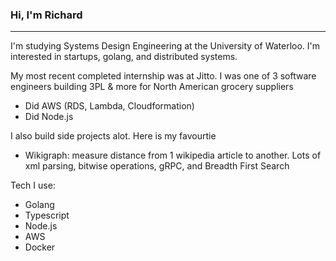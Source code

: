 ### Hi, I'm Richard
***
I'm studying Systems Design Engineering at the University of Waterloo. I'm interested in startups, golang, and distributed systems.

My most recent completed internship was at Jitto. I was one of 3 software engineers building 3PL & more for North American grocery suppliers
- Did AWS (RDS, Lambda, Cloudformation)
- Did Node.js

I also build side projects alot. Here is my favourtie
- Wikigraph: measure distance from 1 wikipedia article to another. Lots of xml parsing, bitwise operations, gRPC, and Breadth First Search

Tech I use:
- Golang
- Typescript
- Node.js
- AWS
- Docker
<!--
**notzree/notzree** is a ✨ _special_ ✨ repository because its `README.md` (this file) appears on your GitHub profile.

Here are some ideas to get you started:

- 🔭 I’m currently working on ...
- 🌱 I’m currently learning ...
- 👯 I’m looking to collaborate on ...
- 🤔 I’m looking for help with ...
- 💬 Ask me about ...
- 📫 How to reach me: ...
- 😄 Pronouns: ...
- ⚡ Fun fact: ...
-->


